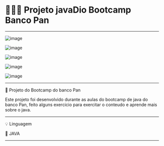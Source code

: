 # 👩🏻‍💻 Projeto javaDio Bootcamp Banco Pan 
**********************************************************
![image](https://user-images.githubusercontent.com/72118415/233880029-c5cff243-acb2-4a83-a1c5-db9ab21c4260.png)



![image](https://user-images.githubusercontent.com/72118415/233880059-fcc49273-b4b7-4f5b-8dfd-ef3041e16adc.png)



![image](https://user-images.githubusercontent.com/72118415/234147344-f9086ae6-15a9-421c-89c3-03b1fccb07e6.png)


![image](https://user-images.githubusercontent.com/72118415/234148060-7288e49b-0494-4b9a-a881-0f2e0727a449.png)


![image](https://user-images.githubusercontent.com/72118415/234153757-9593f253-2bb1-4305-acee-6d25981fe112.png)



**************************************************************************

🚀 Projeto do Bootcamp do banco Pan


Este projeto foi desenvolvido durante as aulas do bootcamp de java
do banco Pan, feito alguns exercicio para exercitar o conteudo e 
aprende mais sobre o java.
**************************************************************************
💡 Linguagem

📌 JAVA
***************************************************************************
